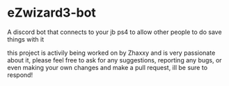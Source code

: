 # eZwizard3-bot
A discord bot that connects to your jb ps4 to allow other people to do save things with it 

this project is activily being worked on by Zhaxxy and is very passionate about it, please feel free to ask for any suggestions, reporting any bugs, or even making your own changes and make a pull request, ill be sure to respond!
